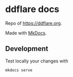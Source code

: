 # ddflare docs
Repo of https://ddflare.org.

Made with [MkDocs](https://www.mkdocs.org/).

## Development
Test locally your changes with
```bash
mkdocs serve
```




